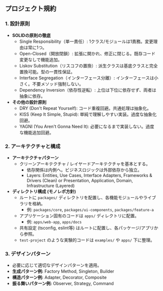 ## プロジェクト規約

### 1. 設計原則
- **SOLIDの原則の徹底**
  - Single Responsibility（単一責任）: 1クラス/モジュールは1責務。変更理由は常に1つ。
  - Open-Closed（開放閉鎖）: 拡張に開かれ、修正に閉じる。既存コード変更なしで機能追加。
  - Liskov Substitution（リスコフの置換）: 派生クラスは基底クラスと完全置換可能。型の一貫性保証。
  - Interface Segregation（インターフェース分離）: インターフェースは小さく。不要メソッド強制しない。
  - Dependency Inversion（依存性逆転）: 上位は下位に依存せず、両者は抽象に依存。
- **その他の設計原則**
  - DRY (Don't Repeat Yourself): コード重複回避。共通処理は抽象化。
  - KISS (Keep It Simple, Stupid): 単純で理解しやすい実装。過度な抽象化回避。
  - YAGNI (You Aren't Gonna Need It): 必要になるまで実装しない。過度な機能追加回避。

### 2. アーキテクチャと構成
- **アーキテクチャパターン**
  - クリーンアーキテクチャ / レイヤードアーキテクチャを基本とする。
    - 依存関係は内側へ。ビジネスロジックは外部依存から独立。
    - Layers: Entities, Use Cases, Interface Adapters, Frameworks & Drivers (Clean) or Presentation, Application, Domain, Infrastructure (Layered)
- **ディレクトリ構成 (モノレポ方針)**
  - ルートに `packages/` ディレクトリを配置し、各機能モジュールやライブラリを格納。
    - 例: `packages/core`, `packages/ui-components`, `packages/feature-a`
  - アプリケーション固有のコードは `apps/` ディレクトリに配置。
    - 例: `apps/web-app`, `apps/docs`
  - 共有設定 (tsconfig, eslint等) はルートに配置し、各パッケージ/アプリから参照。
  - `test-project` のような実験的コードは `examples/` や `apps/` 下に整理。

### 3. デザインパターン
- 必要に応じて適切なデザインパターンを適用。
- **生成パターン例:** Factory Method, Singleton, Builder
- **構造パターン例:** Adapter, Decorator, Composite
- **振る舞いパターン例:** Observer, Strategy, Command